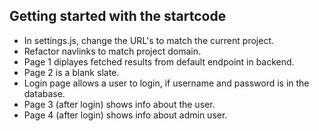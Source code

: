 ## Getting started with the startcode

 * In settings.js, change the URL's to match the current project.
 * Refactor navlinks to match project domain.
 * Page 1 diplayes fetched results from default endpoint in backend.
 * Page 2 is a blank slate. 
 * Login page allows a user to login, if username and password is in the database.
 * Page 3 (after login) shows info about the user.
 * Page 4 (after login) shows info about admin user.

